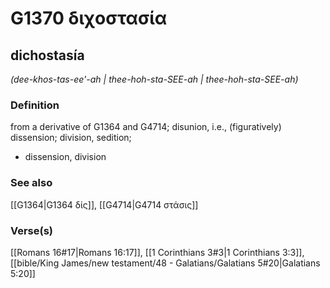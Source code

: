 # G1370 διχοστασία

## dichostasía

_(dee-khos-tas-ee'-ah | thee-hoh-sta-SEE-ah | thee-hoh-sta-SEE-ah)_

### Definition

from a derivative of G1364 and G4714; disunion, i.e., (figuratively) dissension; division, sedition; 

- dissension, division

### See also

[[G1364|G1364 δίς]], [[G4714|G4714 στάσις]]

### Verse(s)

[[Romans 16#17|Romans 16:17]], [[1 Corinthians 3#3|1 Corinthians 3:3]], [[bible/King James/new testament/48 - Galatians/Galatians 5#20|Galatians 5:20]]